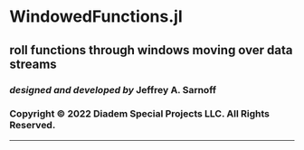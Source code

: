 # WindowedFunctions.jl

## roll functions through windows moving over data streams

### _designed and developed by_ Jeffrey A. Sarnoff
### Copyright © 2022 Diadem Special Projects LLC.  All Rights Reserved.

----


